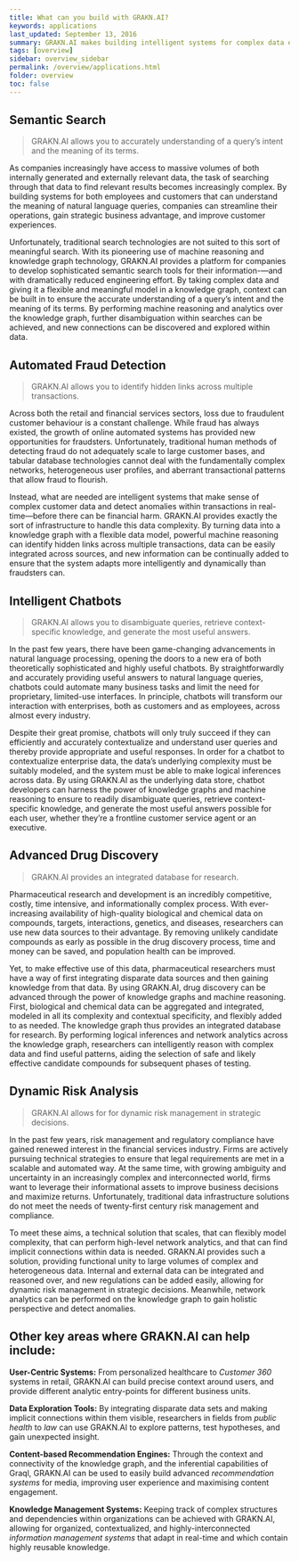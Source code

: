 ```yaml
---
title: What can you build with GRAKN.AI?
keywords: applications
last_updated: September 13, 2016
summary: GRAKN.AI makes building intelligent systems for complex data easy.
tags: [overview]
sidebar: overview_sidebar
permalink: /overview/applications.html
folder: overview
toc: false
---
```


## Semantic Search

> GRAKN.AI allows you to accurately understanding of a query’s intent and the meaning of its terms.

As companies increasingly have access to massive volumes of both internally generated and externally relevant data, the task of searching through that data to find relevant results becomes increasingly complex. By building systems for both employees and customers that can understand the meaning of natural language queries, companies can streamline their operations, gain strategic business advantage, and improve customer experiences.

Unfortunately, traditional search technologies are not suited to this sort of meaningful search. With its pioneering use of machine reasoning and knowledge graph technology, GRAKN.AI provides a platform for companies to develop sophisticated semantic search tools for their information-—and with dramatically reduced engineering effort. By taking complex data and giving it a flexible and meaningful model in a knowledge graph, context can be built in to ensure the accurate understanding of a query’s intent and the meaning of its terms. By performing machine reasoning and analytics over the knowledge graph, further disambiguation within searches can be achieved, and new connections can be discovered and explored within data.

## Automated Fraud Detection

> GRAKN.AI allows you to identify hidden links across multiple transactions.

Across both the retail and financial services sectors, loss due to fraudulent customer behaviour is a constant challenge. While fraud has always existed, the growth of online automated systems has provided new opportunities for fraudsters. Unfortunately, traditional human methods of detecting fraud do not adequately scale to large customer bases, and tabular database technologies cannot deal with the fundamentally complex networks, heterogeneous user profiles, and aberrant transactional patterns that allow fraud to flourish.

Instead, what are needed are intelligent systems that make sense of complex customer data and detect anomalies within transactions in real-time—before there can be financial harm. GRAKN.AI provides exactly the sort of infrastructure to handle this data complexity. By turning data into a knowledge graph with a flexible data model, powerful machine reasoning can identify hidden links across multiple transactions, data can be easily integrated across sources, and new information can be continually added to ensure that the system adapts more intelligently and dynamically than fraudsters can.

## Intelligent Chatbots

> GRAKN.AI allows you to disambiguate queries, retrieve context-specific knowledge, and generate the most useful answers.

In the past few years, there have been game-changing advancements in natural language processing, opening the doors to a new era of both theoretically sophisticated and highly useful chatbots. By straightforwardly and accurately providing useful answers to natural language queries, chatbots could automate many business tasks and limit the need for proprietary, limited-use interfaces. In principle, chatbots will transform our interaction with enterprises, both as customers and as employees, across almost every industry.

Despite their great promise, chatbots will only truly succeed if they can efficiently and accurately contextualize and understand user queries and thereby provide appropriate and useful responses. In order for a chatbot to contextualize enterprise data, the data’s underlying complexity must be suitably modeled, and the system must be able to make logical inferences across data. By using GRAKN.AI as the underlying data store, chatbot developers can harness the power of knowledge graphs and machine reasoning to ensure to readily disambiguate queries, retrieve context-specific knowledge, and generate the most useful answers possible for each user, whether they’re a frontline customer service agent or an executive.

## Advanced Drug Discovery

> GRAKN.AI provides an integrated database for research.

Pharmaceutical research and development is an incredibly competitive, costly, time intensive, and informationally complex process. With ever-increasing availability of high-quality biological and chemical data on compounds, targets, interactions, genetics, and diseases, researchers can use new data sources to their advantage. By removing unlikely candidate compounds as early as possible in the drug discovery process, time and money can be saved, and population health can be improved.

Yet, to make effective use of this data, pharmaceutical researchers must have a way of first integrating disparate data sources and then gaining knowledge from that data. By using GRAKN.AI, drug discovery can be advanced through the power of knowledge graphs and machine reasoning. First, biological and chemical data can be aggregated and integrated, modeled in all its complexity and contextual specificity, and flexibly added to as needed. The knowledge graph thus provides an integrated database for research. By performing logical inferences and network analytics across the knowledge graph, researchers can intelligently reason with complex data and find useful patterns, aiding the selection of safe and likely effective candidate compounds for subsequent phases of testing.

## Dynamic Risk Analysis

> GRAKN.AI allows for for dynamic risk management in strategic decisions.

In the past few years, risk management and regulatory compliance have gained renewed interest in the financial services industry. Firms are actively pursuing technical strategies to ensure that legal requirements are met in a scalable and automated way. At the same time, with growing ambiguity and uncertainty in an increasingly complex and interconnected world, firms want to leverage their informational assets to improve business decisions and maximize returns. Unfortunately, traditional data infrastructure solutions do not meet the needs of twenty-first century risk management and compliance.

To meet these aims, a technical solution that scales, that can flexibly model complexity, that can perform high-level network analytics, and that can find implicit connections within data is needed. GRAKN.AI provides such a solution, providing functional unity to large volumes of complex and heterogeneous data. Internal and external data can be integrated and reasoned over, and new regulations can be added easily, allowing for dynamic risk management in strategic decisions. Meanwhile, network analytics can be performed on the knowledge graph to gain holistic perspective and detect anomalies.

## Other key areas where GRAKN.AI can help include:

**User-Centric Systems:** From personalized healthcare to *Customer 360* systems in retail, GRAKN.AI can build precise context around users, and provide different analytic entry-points for different business units.  

**Data Exploration Tools:** By integrating disparate data sets and making implicit connections within them visible, researchers in fields from *public health* to *law* can use GRAKN.AI to explore patterns, test hypotheses, and gain unexpected insight.   

**Content-based Recommendation Engines:** Through the context and connectivity of the knowledge graph, and the inferential capabilities of Graql, GRAKN.AI can be used to easily build advanced *recommendation systems* for media, improving user experience and maximising content engagement.

**Knowledge Management Systems:** Keeping track of complex structures and dependencies within organizations can be achieved with GRAKN.AI, allowing for organized, contextualized, and highly-interconnected *information management systems* that adapt in real-time and which contain highly reusable knowledge.
